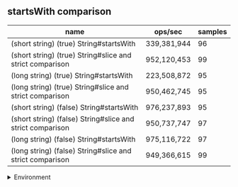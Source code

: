 ## startsWith comparison

|name|ops/sec|samples|
|-|-|-|
|(short string) (true) String#startsWith|339,381,944|96|
|(short string) (true) String#slice and strict comparison|952,120,453|99|
|(long string) (true) String#startsWith|223,508,872|95|
|(long string) (true) String#slice and strict comparison|950,462,745|95|
|(short string) (false) String#startsWith|976,237,893|95|
|(short string) (false) String#slice and strict comparison|950,737,747|97|
|(long string) (false) String#startsWith|975,116,722|97|
|(long string) (false) String#slice and strict comparison|949,366,615|99|


<details>
<summary>Environment</summary>

* __Machine:__ linux x64 | 4 vCPUs | 15.2GB Mem
* __Run:__ Sat May 04 2024 01:49:11 GMT+0000 (Coordinated Universal Time)
</details>

<!--
{"environment":{"platform":"linux","arch":"x64","cpus":4,"totalMemory":15.245216369628906},"benchmarks":[{"name":"(short string) (true) String#startsWith","opsSec":339381944.1035982,"samples":6},{"name":"(short string) (true) String#slice and strict comparison","opsSec":952120452.7211825,"samples":7},{"name":"(long string) (true) String#startsWith","opsSec":223508872.2647773,"samples":6},{"name":"(long string) (true) String#slice and strict comparison","opsSec":950462745.1212003,"samples":6},{"name":"(short string) (false) String#startsWith","opsSec":976237892.749297,"samples":7},{"name":"(short string) (false) String#slice and strict comparison","opsSec":950737747.300065,"samples":7},{"name":"(long string) (false) String#startsWith","opsSec":975116721.5798552,"samples":8},{"name":"(long string) (false) String#slice and strict comparison","opsSec":949366615.2486323,"samples":7}]}-->

